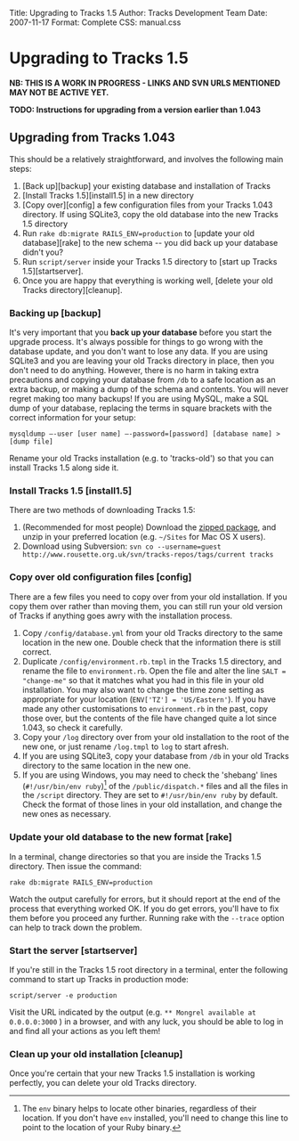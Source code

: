 Title: Upgrading to Tracks 1.5
Author: Tracks Development Team
Date: 2007-11-17
Format: Complete
CSS: manual.css

<!-- The HTML file upgrading.html is generated from upgrading.markdown, so make edits to upgrading.markdown -->

# Upgrading to Tracks 1.5 #

**NB: THIS IS A WORK IN PROGRESS - LINKS AND SVN URLS MENTIONED MAY NOT BE ACTIVE YET.**

**TODO: Instructions for upgrading from a version earlier than 1.043**

## Upgrading from Tracks 1.043 ##

This should be a relatively straightforward, and involves the following main steps:

1. [Back up][backup] your existing database and installation of Tracks
2. [Install Tracks 1.5][install1.5] in a new directory
3. [Copy over][config] a few configuration files from your Tracks 1.043 directory. If using SQLite3, copy the old database into the new Tracks 1.5 directory
5. Run `rake db:migrate RAILS_ENV=production` to [update your old database][rake] to the new schema -- you did back up your database didn't you?
6. Run `script/server` inside your Tracks 1.5 directory to [start up Tracks 1.5][startserver].
7. Once you are happy that everything is working well, [delete your old Tracks directory][cleanup].

### Backing up [backup] ###

It's very important that you **back up your database** before you start the upgrade process. It's always possible for things to go wrong with the database update, and you don't want to lose any data. If you are using SQLite3 and you are leaving your old Tracks directory in place, then you don't need to do anything. However, there is no harm in taking extra precautions and copying your database from `/db` to a safe location as an extra backup, or making a dump of the schema and contents. You will never regret making too many backups! If you are using MySQL, make a SQL dump of your database, replacing the terms in square brackets with the correct information for your setup:

`mysqldump –-user [user name] –-password=[password] [database name] > [dump file]`

Rename your old Tracks installation (e.g. to 'tracks-old') so that you can install Tracks 1.5 along side it.

### Install Tracks 1.5 [install1.5] ###

There are two methods of downloading Tracks 1.5:

1. (Recommended for most people) Download the [zipped package](http://www.rousette.org.uk/projects/files/tracks-current.zip), and unzip in your preferred location (e.g. `~/Sites` for Mac OS X users).
2. Download using Subversion:
`svn co --username=guest http://www.rousette.org.uk/svn/tracks-repos/tags/current tracks`

### Copy over old configuration files [config] ###

There are a few files you need to copy over from your old installation. If you copy them over rather than moving them, you can still run your old version of Tracks if anything goes awry with the installation process.

1. Copy `/config/database.yml` from your old Tracks directory to the same location in the new one. Double check that the information there is still correct.
2. Duplicate `/config/environment.rb.tmpl` in the Tracks 1.5 directory, and rename the file to `environment.rb`. Open the file and alter the line `SALT = "change-me"` so that it matches what you had in this file in your old installation. You may also want to change the time zone setting as appropriate for your location (`ENV['TZ'] = 'US/Eastern'`). If you have made any other customisations to `environment.rb` in the past, copy those over, but the contents of the file have changed quite a lot since 1.043, so check it carefully.
3. Copy your `/log` directory over from your old installation to the root of the new one, or just rename `/log.tmpl` to `log` to start afresh.
4. If you are using SQLite3, copy your database from `/db` in your old Tracks directory to the same location in the new one.
5. If you are using Windows, you may need to check the 'shebang' lines (`#!/usr/bin/env ruby`)[^env] of the `/public/dispatch.*` files and all the files in the `/script` directory. They are set to `#!/usr/bin/env ruby` by default. Check the format of those lines in your old installation, and change the new ones as necessary.

### Update your old database to the new format [rake] ###

In a terminal, change directories so that you are inside the Tracks 1.5 directory. Then issue the command:

`rake db:migrate RAILS_ENV=production`

Watch the output carefully for errors, but it should report at the end of the process that everything worked OK. If you do get errors, you'll have to fix them before you proceed any further. Running rake with the `--trace` option can help to track down the problem.

### Start the server [startserver] ###

If you're still in the Tracks 1.5 root directory in a terminal, enter the following command to start up Tracks in production mode:

`script/server -e production`

Visit the URL indicated by the output (e.g. `** Mongrel available at 0.0.0.0:3000`
) in a browser, and with any luck, you should be able to log in and find all your actions as you left them!

### Clean up your old installation [cleanup] ###

Once you're certain that your new Tracks 1.5 installation is working perfectly, you can delete your old Tracks directory.

[^env]: The `env` binary helps to locate other binaries, regardless of their location. If you don't have `env` installed, you'll need to change this line to point to the location of your Ruby binary.